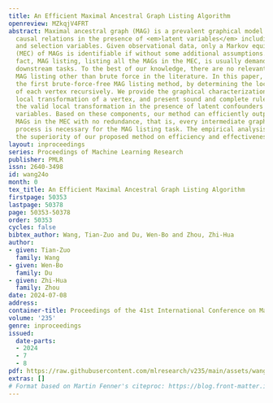 ```yaml
---
title: An Efficient Maximal Ancestral Graph Listing Algorithm
openreview: MZkqjV4FRT
abstract: Maximal ancestral graph (MAG) is a prevalent graphical model to characterize
  causal relations in the presence of <em>latent variables</em> including latent confounders
  and selection variables. Given observational data, only a Markov equivalence class
  (MEC) of MAGs is identifiable if without some additional assumptions. Due to this
  fact, MAG listing, listing all the MAGs in the MEC, is usually demanded in many
  downstream tasks. To the best of our knowledge, there are no relevant methods for
  MAG listing other than brute force in the literature. In this paper, we propose
  the first brute-force-free MAG listing method, by determining the local structures
  of each vertex recursively. We provide the graphical characterization for each valid
  local transformation of a vertex, and present sound and complete rules to incorporate
  the valid local transformation in the presence of latent confounders and selection
  variables. Based on these components, our method can efficiently output all the
  MAGs in the MEC with no redundance, that is, every intermediate graph in the recursive
  process is necessary for the MAG listing task. The empirical analysis demonstrates
  the superiority of our proposed method on efficiency and effectiveness.
layout: inproceedings
series: Proceedings of Machine Learning Research
publisher: PMLR
issn: 2640-3498
id: wang24o
month: 0
tex_title: An Efficient Maximal Ancestral Graph Listing Algorithm
firstpage: 50353
lastpage: 50378
page: 50353-50378
order: 50353
cycles: false
bibtex_author: Wang, Tian-Zuo and Du, Wen-Bo and Zhou, Zhi-Hua
author:
- given: Tian-Zuo
  family: Wang
- given: Wen-Bo
  family: Du
- given: Zhi-Hua
  family: Zhou
date: 2024-07-08
address:
container-title: Proceedings of the 41st International Conference on Machine Learning
volume: '235'
genre: inproceedings
issued:
  date-parts:
  - 2024
  - 7
  - 8
pdf: https://raw.githubusercontent.com/mlresearch/v235/main/assets/wang24o/wang24o.pdf
extras: []
# Format based on Martin Fenner's citeproc: https://blog.front-matter.io/posts/citeproc-yaml-for-bibliographies/
---
```

